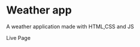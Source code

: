 <h1>Weather app</h1>

<p>A weather application made with HTML,CSS and JS</p>

<a hre="https://soul-remix.github.io/weather-app/">Live Page</a>
